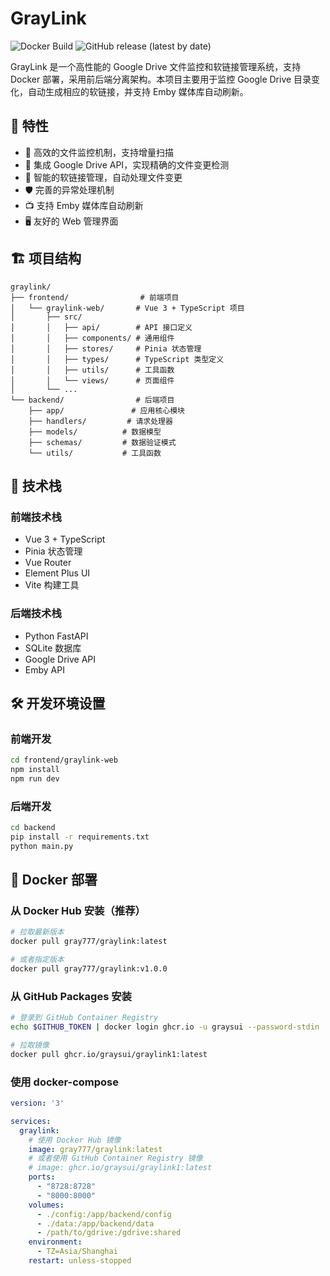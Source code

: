 # GrayLink

![Docker Build](https://github.com/graysui/graylink1/actions/workflows/docker-publish.yml/badge.svg)
![GitHub release (latest by date)](https://img.shields.io/github/v/release/graysui/graylink1)

GrayLink 是一个高性能的 Google Drive 文件监控和软链接管理系统，支持 Docker 部署，采用前后端分离架构。本项目主要用于监控 Google Drive 目录变化，自动生成相应的软链接，并支持 Emby 媒体库自动刷新。

## 🌟 特性

- 🚀 高效的文件监控机制，支持增量扫描
- 🔌 集成 Google Drive API，实现精确的文件变更检测
- 🔗 智能的软链接管理，自动处理文件变更
- 🛡️ 完善的异常处理机制
- 📺 支持 Emby 媒体库自动刷新
- 🖥️ 友好的 Web 管理界面

## 🏗️ 项目结构

```
graylink/
├── frontend/                # 前端项目
│   └── graylink-web/       # Vue 3 + TypeScript 项目
│       ├── src/
│       │   ├── api/        # API 接口定义
│       │   ├── components/ # 通用组件
│       │   ├── stores/     # Pinia 状态管理
│       │   ├── types/      # TypeScript 类型定义
│       │   ├── utils/      # 工具函数
│       │   └── views/      # 页面组件
│       └── ...
└── backend/                # 后端项目
    ├── app/               # 应用核心模块
    ├── handlers/         # 请求处理器
    ├── models/          # 数据模型
    ├── schemas/         # 数据验证模式
    └── utils/           # 工具函数
```

## 🚀 技术栈

### 前端技术栈
- Vue 3 + TypeScript
- Pinia 状态管理
- Vue Router
- Element Plus UI
- Vite 构建工具

### 后端技术栈
- Python FastAPI
- SQLite 数据库
- Google Drive API
- Emby API

## 🛠️ 开发环境设置

### 前端开发
```bash
cd frontend/graylink-web
npm install
npm run dev
```

### 后端开发
```bash
cd backend
pip install -r requirements.txt
python main.py
```

## 🐳 Docker 部署

### 从 Docker Hub 安装（推荐）

```bash
# 拉取最新版本
docker pull gray777/graylink:latest

# 或者指定版本
docker pull gray777/graylink:v1.0.0
```

### 从 GitHub Packages 安装

```bash
# 登录到 GitHub Container Registry
echo $GITHUB_TOKEN | docker login ghcr.io -u graysui --password-stdin

# 拉取镜像
docker pull ghcr.io/graysui/graylink1:latest
```

### 使用 docker-compose

```yaml
version: '3'

services:
  graylink:
    # 使用 Docker Hub 镜像
    image: gray777/graylink:latest
    # 或者使用 GitHub Container Registry 镜像
    # image: ghcr.io/graysui/graylink1:latest
    ports:
      - "8728:8728"
      - "8000:8000"
    volumes:
      - ./config:/app/backend/config
      - ./data:/app/backend/data
      - /path/to/gdrive:/gdrive:shared
    environment:
      - TZ=Asia/Shanghai
    restart: unless-stopped
```
